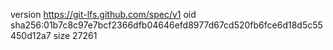 version https://git-lfs.github.com/spec/v1
oid sha256:01b7c8c97e7bcf2366dfb04646efd8977d67cd520fb6fce6d18d5c55450d12a7
size 27261
